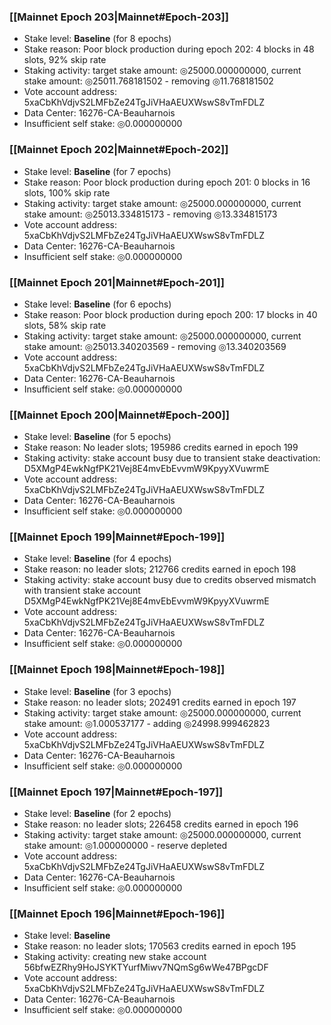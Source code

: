 ### [[Mainnet Epoch 203|Mainnet#Epoch-203]]
* Stake level: **Baseline** (for 8 epochs)
* Stake reason: Poor block production during epoch 202: 4 blocks in 48 slots, 92% skip rate
* Staking activity: target stake amount: ◎25000.000000000, current stake amount: ◎25011.768181502 - removing ◎11.768181502
* Vote account address: 5xaCbKhVdjvS2LMFbZe24TgJiVHaAEUXWswS8vTmFDLZ
* Data Center: 16276-CA-Beauharnois
* Insufficient self stake: ◎0.000000000
### [[Mainnet Epoch 202|Mainnet#Epoch-202]]
* Stake level: **Baseline** (for 7 epochs)
* Stake reason: Poor block production during epoch 201: 0 blocks in 16 slots, 100% skip rate
* Staking activity: target stake amount: ◎25000.000000000, current stake amount: ◎25013.334815173 - removing ◎13.334815173
* Vote account address: 5xaCbKhVdjvS2LMFbZe24TgJiVHaAEUXWswS8vTmFDLZ
* Data Center: 16276-CA-Beauharnois
* Insufficient self stake: ◎0.000000000
### [[Mainnet Epoch 201|Mainnet#Epoch-201]]
* Stake level: **Baseline** (for 6 epochs)
* Stake reason: Poor block production during epoch 200: 17 blocks in 40 slots, 58% skip rate
* Staking activity: target stake amount: ◎25000.000000000, current stake amount: ◎25013.340203569 - removing ◎13.340203569
* Vote account address: 5xaCbKhVdjvS2LMFbZe24TgJiVHaAEUXWswS8vTmFDLZ
* Data Center: 16276-CA-Beauharnois
* Insufficient self stake: ◎0.000000000
### [[Mainnet Epoch 200|Mainnet#Epoch-200]]
* Stake level: **Baseline** (for 5 epochs)
* Stake reason: No leader slots; 195986 credits earned in epoch 199
* Staking activity: stake account busy due to transient stake deactivation: D5XMgP4EwkNgfPK21Vej8E4mvEbEvvmW9KpyyXVuwrmE
* Vote account address: 5xaCbKhVdjvS2LMFbZe24TgJiVHaAEUXWswS8vTmFDLZ
* Data Center: 16276-CA-Beauharnois
* Insufficient self stake: ◎0.000000000
### [[Mainnet Epoch 199|Mainnet#Epoch-199]]
* Stake level: **Baseline** (for 4 epochs)
* Stake reason: no leader slots; 212766 credits earned in epoch 198
* Staking activity: stake account busy due to credits observed mismatch with transient stake account D5XMgP4EwkNgfPK21Vej8E4mvEbEvvmW9KpyyXVuwrmE
* Vote account address: 5xaCbKhVdjvS2LMFbZe24TgJiVHaAEUXWswS8vTmFDLZ
* Data Center: 16276-CA-Beauharnois
* Insufficient self stake: ◎0.000000000
### [[Mainnet Epoch 198|Mainnet#Epoch-198]]
* Stake level: **Baseline** (for 3 epochs)
* Stake reason: no leader slots; 202491 credits earned in epoch 197
* Staking activity: target stake amount: ◎25000.000000000, current stake amount: ◎1.000537177 - adding ◎24998.999462823
* Vote account address: 5xaCbKhVdjvS2LMFbZe24TgJiVHaAEUXWswS8vTmFDLZ
* Data Center: 16276-CA-Beauharnois
* Insufficient self stake: ◎0.000000000
### [[Mainnet Epoch 197|Mainnet#Epoch-197]]
* Stake level: **Baseline** (for 2 epochs)
* Stake reason: no leader slots; 226458 credits earned in epoch 196
* Staking activity: target stake amount: ◎25000.000000000, current stake amount: ◎1.000000000 - reserve depleted
* Vote account address: 5xaCbKhVdjvS2LMFbZe24TgJiVHaAEUXWswS8vTmFDLZ
* Data Center: 16276-CA-Beauharnois
* Insufficient self stake: ◎0.000000000
### [[Mainnet Epoch 196|Mainnet#Epoch-196]]
* Stake level: **Baseline**
* Stake reason: no leader slots; 170563 credits earned in epoch 195
* Staking activity: creating new stake account 56bfwEZRhy9HoJSYKTYurfMiwv7NQmSg6wWe47BPgcDF
* Vote account address: 5xaCbKhVdjvS2LMFbZe24TgJiVHaAEUXWswS8vTmFDLZ
* Data Center: 16276-CA-Beauharnois
* Insufficient self stake: ◎0.000000000